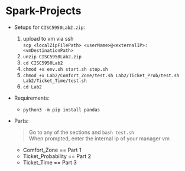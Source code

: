 # Spark-Projects

+ Setups for `CISC5950Lab2.zip`:
  1. upload to vm via ssh
  <br> `scp <localZipFilePath> <userName>@<externalIP>:<vmDestinationPath>`
  2. `unzip CISC5950Lab2.zip`
  3. `cd CISC5950Lab2`
  4. `chmod +x env.sh start.sh stop.sh`
  5. `chmod +x Lab2/Comfort_Zone/test.sh Lab2/Ticket_Prob/test.sh Lab2/Ticket_Time/test.sh`
  6. `cd Lab2`

+ Requirements:
  + `python3 -m pip install pandas`
  
+ Parts:
  > Go to any of the sections and `bash test.sh`
  <br>When prompted, enter the internal ip of your manager vm
  + Comfort_Zone == Part 1
  + Ticket_Probability == Part 2
  + Ticket_Time == Part 3
  
  
